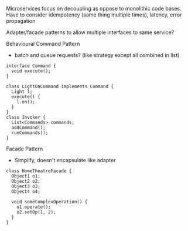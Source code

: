 <!-- SPDX-License-Identifier: zlib-acknowledgement -->
Microservices focus on decoupling as oppose to monolithic code bases.
Have to consider idempotency (same thing multiple times), latency, error propagation

Adapter/facade patterns to allow multiple interfaces to same service?

Behavioural Command Pattern
- batch and queue requests? (like strategy except all combined in list)
```
interface Command {
  void execute();
}

class LightOnCommand implements Command {
  Light l;
  execute() {
    l.on();
  }
}
class Invoker {
  List<Commands> commands;
  addCommand();
  runCommands();
}
```

Facade Pattern
- Simplify, doesn't encapsulate like adapter
```
class HomeTheatreFacade {
  Object1 o1;
  Object2 o2;
  Object3 o3;
  Object4 o4;

  void someComplexOperation() {
    o1.operate();
    o2.setOp(1, 2);
  }
}
```

